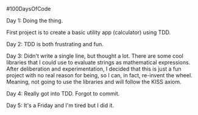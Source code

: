 #100DaysOfCode

Day 1: Doing the thing. 

First project is to create a basic utility app (calculator) using TDD.

Day 2: TDD is both frustrating and fun.

Day 3: Didn't write a single line, but thought a lot. There are some cool libraries that I could use to evaluate strings as mathematical expressions.  After deliberation and experimentation, I decided that this is just a fun project with no real reason for being, so I can, in fact, re-invent the wheel. Meaning, not going to use the libraries and will follow the KISS axiom.

Day 4: Really got into TDD. Forgot to commit.

Day 5: It's a Friday and I'm tired but I did it.